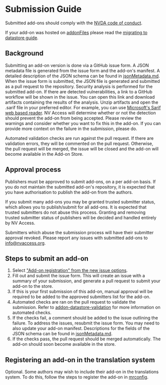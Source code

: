 # Submission Guide
Submitted add-ons should comply with the [NVDA code of conduct](https://github.com/nvaccess/nvda/blob/master/CODE_OF_CONDUCT.md).

If your add-on was hosted on [addonFiles](https://github.com/nvaccess/addonFiles) please read the [migrating to datastore guide](./migratingFromAddonFiles.md).

## Background
Submitting an add-on version is done via a GitHub issue form.
A JSON metadata file is generated from the issue form and the add-on's manifest.
A detailed description of the JSON schema can be found in [jsonMetadata.md](./jsonMetadata.md).
When the issue form is submitted, the JSON file is generated and submitted as a pull request to the repository.
Security analysis is performed for the submitted add-on.
If there are detected vulnerabilities, a link to a GitHub workflow will be shown in the issue.
You can open this link and download artifacts containing the results of the analysis.
Unzip artifacts and open the .sarif file in your preferred editor.
For example, you can use [Microsoft's Sarif web based reader](https://microsoft.github.io/sarif-web-component/).
NV Access will determine whether or not the detection should prevent the add-on from being accepted.
Please review the warnings and consider whether you want to fix this in the add-on.
If you can provide more context on the failure in the submission, please do.

Automated validation checks are run against the pull request.
If there are validation errors, they will be commented on the pull request.
Otherwise, the pull request will be merged, the issue will be closed and the add-on will become available in the Add-on Store.

## Approval process
Publishers must be approved to submit add-ons, on a per add-on basis.
If you do not maintain the submitted add-on's repository, it is expected that you have authorisation to publish the add-on from the authors.

If you submit many add-ons you may be granted trusted submitter status, which allows you to publish/submit for all add-ons.
It is expected that trusted submitters do not abuse this process.
Granting and removing trusted submitter status of publishers will be decided and handled entirely by NV Access.

Submitters which abuse the submission process will have their submitter approval revoked.
Please report any issues with submitted add-ons to <info@nvaccess.org>.

## Steps to submit an add-on
1. Select ["Add-on registration" from the new issue options](https://github.com/nvaccess/addon-datastore/issues/new/choose).
1. Fill out and submit the issue form.
This will create an issue with a summary of your submission, and generate a pull request to submit your add-on to the store.
1. If this is your first submission of this add-on, manual approval will be required to be added to the approved submitters list for the add-on.
1. Automated checks are ran on the pull request to validate the submission.
Refer to [addon-datastore-validation](https://github.com/nvaccess/addon-datastore-validation) for more information on automated checks.
1. If the checks fail, a comment should be added to the issue outlining the failure.
To address the issues, resubmit the issue form.
You may need to also update your add-on manifest.
Descriptions for the fields of the JSON schema can be found in [jsonMetadata.md](./jsonMetadata.md).
1. If the checks pass, the pull request should be merged automatically.
The add-on should soon become available in the store.

## Registering an add-on in the translation system
Optional.
Some authors may wish to include their add-on in the translations system.
To do this, follow the steps to register the add-on in [mrconfig](https://github.com/nvaccess/mrconfig/blob/master/readme.md#steps-for-addon-authors).